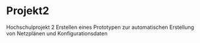 # Projekt2
Hochschulprojekt 2 Erstellen eines Prototypen zur automatischen Erstellung von Netzplänen und Konfigurationsdaten
